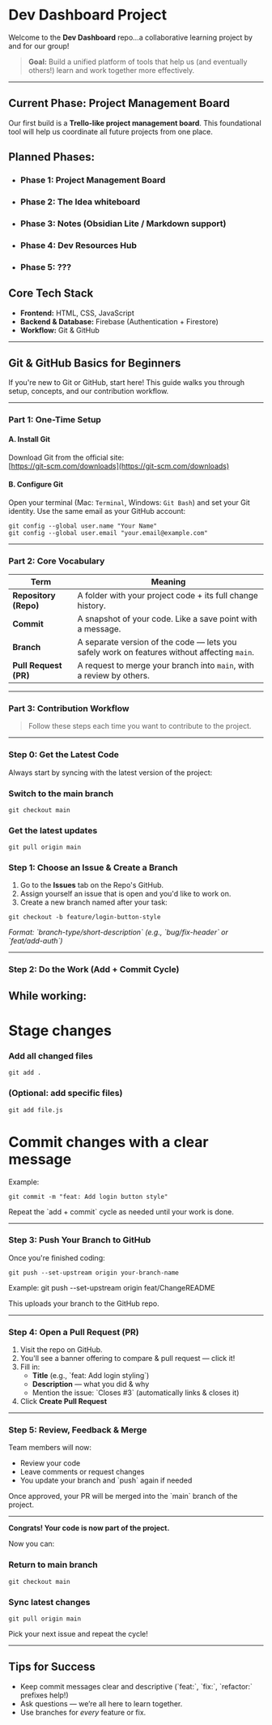 # Dev Dashboard Project

Welcome to the **Dev Dashboard** repo...a collaborative learning project by and for our group!

> **Goal:** Build a unified platform of tools that help us (and eventually others!) learn and work together more effectively.

---

## Current Phase: Project Management Board

Our first build is a **Trello-like project management board**. This foundational tool will help us coordinate all future projects from one place.

## Planned Phases:

- ### Phase 1: Project Management Board
- ### Phase 2: The Idea whiteboard
- ### Phase 3: Notes (Obsidian Lite / Markdown support)
- ### Phase 4: Dev Resources Hub
- ### Phase 5: ???

## Core Tech Stack

- **Frontend:** HTML, CSS, JavaScript
- **Backend & Database:** Firebase (Authentication + Firestore)
- **Workflow:** Git & GitHub

---

## Git & GitHub Basics for Beginners

If you're new to Git or GitHub, start here! This guide walks you through setup, concepts, and our contribution workflow.

---

### Part 1: One-Time Setup

#### A. Install Git

Download Git from the official site:  
[https://git-scm.com/downloads](https://git-scm.com/downloads)

#### B. Configure Git

Open your terminal (Mac: `Terminal`, Windows: `Git Bash`) and set your Git identity. Use the same email as your GitHub account:

```
git config --global user.name "Your Name"
git config --global user.email "your.email@example.com"
```

---

### Part 2: Core Vocabulary

| Term                  | Meaning                                                                                     |
| --------------------- | ------------------------------------------------------------------------------------------- |
| **Repository (Repo)** | A folder with your project code + its full change history.                                  |
| **Commit**            | A snapshot of your code. Like a save point with a message.                                  |
| **Branch**            | A separate version of the code — lets you safely work on features without affecting `main`. |
| **Pull Request (PR)** | A request to merge your branch into `main`, with a review by others.                        |

---

### Part 3: Contribution Workflow

> Follow these steps each time you want to contribute to the project.

---

### Step 0: Get the Latest Code

Always start by syncing with the latest version of the project:

### Switch to the main branch

```
git checkout main
```

### Get the latest updates

```
git pull origin main
```

### Step 1: Choose an Issue & Create a Branch

1. Go to the **Issues** tab on the Repo's GitHub.
2. Assign yourself an issue that is open and you'd like to work on.
3. Create a new branch named after your task:

```
git checkout -b feature/login-button-style
```

_Format: \`branch-type/short-description\` (e.g., \`bug/fix-header\` or \`feat/add-auth\`)_

---

### Step 2: Do the Work (Add + Commit Cycle)

## While working:

# Stage changes

### Add all changed files

```
git add .
```

### (Optional: add specific files)

```
git add file.js
```

# Commit changes with a clear message

Example:

```
git commit -m "feat: Add login button style"
```

Repeat the \`add + commit\` cycle as needed until your work is done.

---

### Step 3: Push Your Branch to GitHub

Once you're finished coding:

```
git push --set-upstream origin your-branch-name
```

Example: git push --set-upstream origin feat/ChangeREADME

This uploads your branch to the GitHub repo.

---

### Step 4: Open a Pull Request (PR)

1. Visit the repo on GitHub.
2. You'll see a banner offering to compare & pull request — click it!
3. Fill in:
   - **Title** (e.g., \`feat: Add login styling\`)
   - **Description** — what you did & why
   - Mention the issue: \`Closes #3\` (automatically links & closes it)
4. Click **Create Pull Request**

---

### Step 5: Review, Feedback & Merge

Team members will now:

- Review your code
- Leave comments or request changes
- You update your branch and \`push\` again if needed

Once approved, your PR will be merged into the \`main\` branch of the project.

---

**Congrats! Your code is now part of the project.**

Now you can:

### Return to main branch

```
git checkout main
```

### Sync latest changes

```
git pull origin main
```

Pick your next issue and repeat the cycle!

---

## Tips for Success

- Keep commit messages clear and descriptive (\`feat:\`, \`fix:\`, \`refactor:\` prefixes help!)
- Ask questions — we’re all here to learn together.
- Use branches for _every_ feature or fix.
